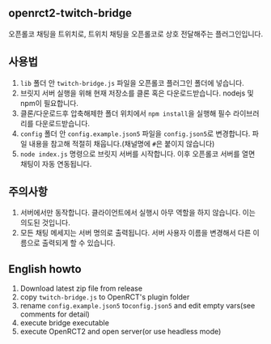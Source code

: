 ## openrct2-twitch-bridge

오픈롤코 채팅을 트위치로, 트위치 채팅을 오픈롤코로 상호 전달해주는 플러그인입니다.

## 사용법
1. `lib` 폴더 안 `twitch-bridge.js` 파일을 오픈롤코 플러그인 폴더에 넣습니다.
1. 브릿지 서버 실행을 위해 현재 저장소를 클론 혹은 다운로드받습니다. nodejs 및 npm이 필요합니다.
1. 클론/다운로드후 압축해제한 폴더 위치에서 `npm install`을 실행해 필수 라이브러리를 다운로드받습니다.
1. `config` 폴더 안 `config.example.json5` 파일을 `config.json5`로 변경합니다. 파일 내용을 참고해 적절히 채웁니다.(채널명에 `#`은 붙이지 않습니다)
1. `node index.js` 명령으로 브릿지 서버를 시작합니다. 이후 오픈롤코 서버를 열면 채팅이 자동 연동됩니다.

## 주의사항
1. 서버에서만 동작합니다. 클라이언트에서 실행시 아무 역할을 하지 않습니다. 이는 의도된 것입니다.
1. 모든 채팅 메세지는 서버 명의로 출력됩니다. 서버 사용자 이름을 변경해서 다른 이름으로 출력되게 할 수 있습니다.


## English howto
1. Download latest zip file from release
1. copy `twitch-bridge.js` to OpenRCT's plugin folder
1. rename `config.example.json5` to`config.json5` and edit empty vars(see comments for detail)
1. execute bridge executable
1. execute OpenRCT2 and open server(or use headless mode)
